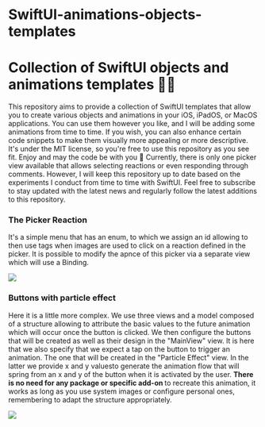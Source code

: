 # SwiftUI-animations-objects-templates
 <h1>Collection of SwiftUI objects and animations templates 👨‍💻</h1>

This repository aims to provide a collection of SwiftUI templates that allow you to create various objects and animations in your iOS, iPadOS, or MacOS applications. You can use them however you like, and I will be adding some animations from time to time. If you wish, you can also enhance certain code snippets to make them visually more appealing or more descriptive. It's under the MIT license, so you're free to use this repository as you see fit. Enjoy and may the code be with you 🤙
Currently, there is only one picker view available that allows selecting reactions or even responding through comments. However, I will keep this repository up to date based on the experiments I conduct from time to time with SwiftUI. Feel free to subscribe to stay updated with the latest news and regularly follow the latest additions to this repository.

<h3>The Picker Reaction</h3>

It's a simple menu that has an enum, to which we assign an id allowing to then use tags when images are used to click on a reaction defined in the picker. It is possible to modify the apnce of this picker via a separate view which will use a Binding.
<div class= "picker-gif-container">
 <img src=".assets/Simulator Screen Recording - iPhone 14 Pro - 2023-06-22 at 11.48.14.gif">
</div>
<style>
 .picker-gif-container {
  max-width: 200px;
  height : auto;
  }
</style>

<h3>Buttons with particle effect</h3>

Here it is a little more complex. We use three views and a model composed of a structure allowing to attribute the basic values ​​to the future animation which will occur once the button is clicked. We then configure the buttons that will be created as well as their design in the "MainView" view. It is here that we also specify that we expect a tap on the button to trigger an animation. The one that will be created in the "Particle Effect" view. In the latter we provide x and y values ​​to generate the animation flow that will spring from an x ​​and y of the button when it is activated by the user.
<strong>There is no need for any package or specific add-on </strong> to recreate this animation, it works as long as you use system images or configure personal ones, remembering to adapt the structure appropriately.

<div class= "particle-gif-container">
 <img src=".assets/Simulator Screen Recording - iPhone 14 Pro - 2023-06-22 at 11.42.36.gif">
</div>
<style>
 .particle-gif-container {
  max-width: 200px;
  height : auto;
  }
</style>


    
